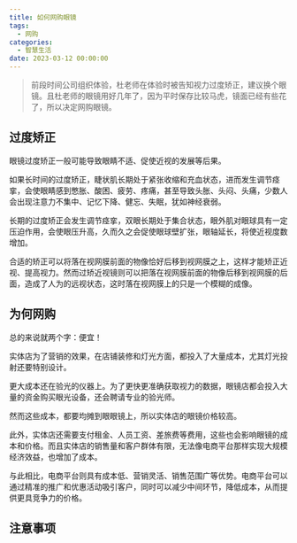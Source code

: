```yaml
---
title: 如何网购眼镜
tags:
  - 网购
categories:
  - 智慧生活
date: 2023-03-12 00:00:00
---
```


> 前段时间公司组织体验，杜老师在体验时被告知视力过度矫正，建议换个眼镜。且杜老师的眼镜用好几年了，因为平时保存比较马虎，镜面已经有些花了，所以决定网购眼镜。

<!-- more -->

## 过度矫正

眼镜过度矫正一般可能导致眼睛不适、促使近视的发展等后果。

如果长时间的过度矫正，睫状肌长期处于紧张收缩和充血状态，进而发生调节痉挛，会使眼睛感到憋胀、酸困、疲劳、疼痛，甚至导致头胀、头闷、头痛，少数人会出现注意力不集中、记忆下降、健忘、失眠，犹如神经衰弱。

长期的过度矫正会发生调节痉挛，双眼长期处于集合状态，眼外肌对眼球具有一定压迫作用，会使眼压升高，久而久之会促使眼球壁扩张，眼轴延长，将使近视度数增加。

合适的矫正可以将落在视网膜前面的物像恰好后移到视网膜之上，这样才能矫正近视、提高视力。然而过矫近视镜则可以把落在视网膜前面的物像后移到视网膜的后面，造成了人为的远视状态，这时落在视网膜上的只是一个模糊的成像。

## 为何网购

总的来说就两个字：便宜！

实体店为了营销的效果，在店铺装修和灯光方面，都投入了大量成本，尤其灯光投射还要特别设计。

更大成本还在验光的仪器上。为了更快更准确获取视力的数据，眼镜店都会投入大量的资金购买眼光设备，还会聘请专业的验光师。

然而这些成本，都要均摊到眼眼镜上，所以实体店的眼镜价格较高。

此外，实体店还需要支付租金、人员工资、差旅费等费用，这些也会影响眼镜的成本和价格。而且实体店的销售量和客户群体有限，无法像电商平台那样实现大规模经济效益，也增加了成本。

与此相比，电商平台则具有成本低、营销灵活、销售范围广等优势。电商平台可以通过精准的推广和优惠活动吸引客户，同时可以减少中间环节，降低成本，从而提供更具竞争力的价格。

## 注意事项


